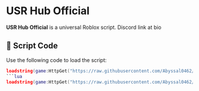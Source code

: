 # USR Hub Official

**USR Hub Official** is a universal Roblox script. Discord link at bio

## 🔐 Script Code

Use the following code to load the script:

```lua
loadstring(game:HttpGet("https://raw.githubusercontent.com/Abyssal0462/MyScript/refs/heads/main/Universal"))()
```lua
loadstring(game:HttpGet("https://raw.githubusercontent.com/Abyssal0462/MyScript/refs/heads/main/Universal-TAS"))()
